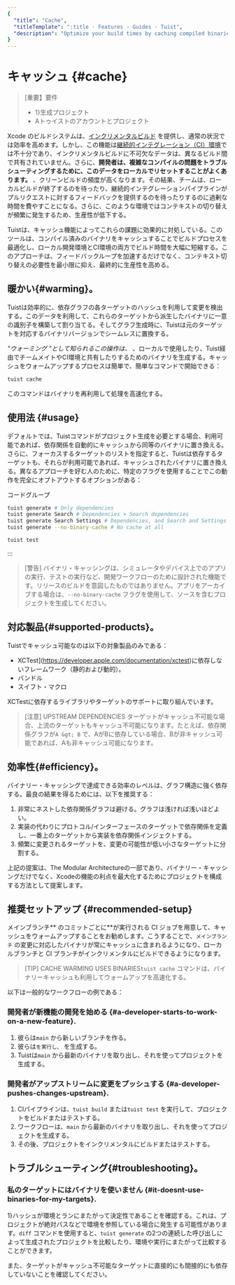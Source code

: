 ```yaml
---
{
  "title": "Cache",
  "titleTemplate": ":title · Features · Guides · Tuist",
  "description": "Optimize your build times by caching compiled binaries and sharing them across different environments."
}
---
```

# キャッシュ {#cache}

> [重要】要件
> - 1}生成プロジェクト</LocalizedLink>
> - A<LocalizedLink href="/guides/server/accounts-and-projects">トゥイストのアカウントとプロジェクト</LocalizedLink>

Xcode
のビルドシステムは、[インクリメンタルビルド](https://en.wikipedia.org/wiki/Incremental_build_model)
を提供し、通常の状況では効率を高めます。しかし、この機能は[継続的インテグレーション（CI）環境](https://en.wikipedia.org/wiki/Continuous_integration)では不十分であり、インクリメンタルビルドに不可欠なデータは、異なるビルド間で共有されていません。さらに、**開発者は、複雑なコンパイルの問題をトラブルシューティングするために、このデータをローカルでリセットすることがよくあります。**
、クリーンビルドの頻度が高くなります。その結果、チームは、ローカルビルドが終了するのを待ったり、継続的インテグレーションパイプラインがプルリクエストに対するフィードバックを提供するのを待ったりするのに過剰な時間を費やすことになる。さらに、このような環境ではコンテキストの切り替えが頻繁に発生するため、生産性が低下する。

Tuistは、キャッシュ機能によってこれらの課題に効果的に対処している。このツールは、コンパイル済みのバイナリをキャッシュすることでビルドプロセスを最適化し、ローカル開発環境とCI環境の両方でビルド時間を大幅に短縮する。このアプローチは、フィードバックループを加速するだけでなく、コンテキスト切り替えの必要性を最小限に抑え、最終的に生産性を高める。

## 暖かい{#warming}。

Tuistは効率的に<LocalizedLink href="/guides/features/projects/hashing">、依存グラフの各ターゲットのハッシュ</LocalizedLink>を利用して変更を検出する。このデータを利用して、これらのターゲットから派生したバイナリに一意の識別子を構築して割り当てる。そしてグラフ生成時に、Tuistは元のターゲットを対応するバイナリバージョンでシームレスに置換する。

*"ウォーミング "として知られるこの操作は、*
、ローカルで使用したり、Tuist経由でチームメイトやCI環境と共有したりするためのバイナリを生成する。キャッシュをウォームアップするプロセスは簡単で、簡単なコマンドで開始できる：


```bash
tuist cache
```

このコマンドはバイナリを再利用して処理を高速化する。

## 使用法 {#usage}

デフォルトでは、Tuistコマンドがプロジェクト生成を必要とする場合、利用可能であれば、依存関係を自動的にキャッシュから同等のバイナリに置き換える。さらに、フォーカスするターゲットのリストを指定すると、Tuistは依存するターゲットも、それらが利用可能であれば、キャッシュされたバイナリに置き換える。異なるアプローチを好む人のために、特定のフラグを使用することでこの動作を完全にオプトアウトするオプションがある：

コードグループ
```bash [Project generation]
tuist generate # Only dependencies
tuist generate Search # Dependencies + Search dependencies
tuist generate Search Settings # Dependencies, and Search and Settings dependencies
tuist generate --no-binary-cache # No cache at all
```

```bash [Testing]
tuist test
```
:::

> [警告]
> バイナリ・キャッシングは、シミュレータやデバイス上でのアプリの実行、テストの実行など、開発ワークフローのために設計された機能です。リリースのビルドを意図したものではありません。アプリをアーカイブする場合は、`--no-binary-cache`
> フラグを使用して、ソースを含むプロジェクトを生成してください。

## 対応製品{#supported-products}。

Tuistでキャッシュ可能なのは以下の対象製品のみである：

- XCTest](https://developer.apple.com/documentation/xctest)に依存しないフレームワーク（静的および動的）。
- バンドル
- スイフト・マクロ

XCTestに依存するライブラリやターゲットのサポートに取り組んでいます。

> [注意] UPSTREAM DEPENDENCIES
> ターゲットがキャッシュ不可能な場合、上流のターゲットもキャッシュ不可能になります。たとえば、依存関係グラフが`A &gt; B`
> で、AがBに依存している場合、Bが非キャッシュ可能であれば、Aも非キャッシュ可能になります。

## 効率性{#efficiency}。

バイナリー・キャッシングで達成できる効率のレベルは、グラフ構造に強く依存する。最良の結果を得るためには、以下を推奨する：

1. 非常にネストした依存関係グラフは避ける。グラフは浅ければ浅いほどよい。
2. 実装の代わりにプロトコル/インターフェースのターゲットで依存関係を定義し、一番上のターゲットから実装を依存関係インジェクトする。
3. 頻繁に変更されるターゲットを、変更の可能性が低い小さなターゲットに分割する。

上記の提案は、<LocalizedLink href="/guides/features/projects/tma-architecture">The
Modular
Architecture</LocalizedLink>の一部であり、バイナリー・キャッシングだけでなく、Xcodeの機能の利点を最大化するためにプロジェクトを構成する方法として提案します。

## 推奨セットアップ {#recommended-setup}

メインブランチ** のコミットごとに**が実行される CI
ジョブを用意して、キャッシュをウォームアップすることをお勧めします。こうすることで、`メインブランチ`
の変更に対応したバイナリが常にキャッシュに含まれるようになり、ローカルブランチと CI ブランチがインクリメンタルにビルドできるようになります。

> [TIP] CACHE WARMING USES BINARIES`tuist cache`
> コマンドは、バイナリーキャッシュも利用してウォームアップを高速化する。

以下は一般的なワークフローの例である：

### 開発者が新機能の開発を始める {#a-developer-starts-to-work-on-a-new-feature}.

1. 彼らは`main` から新しいブランチを作る。
2. 彼らは`を実行し、` を生成する。
3. Tuistは`main` から最新のバイナリを取り出し、それを使ってプロジェクトを生成する。

### 開発者がアップストリームに変更をプッシュする {#a-developer-pushes-changes-upstream}.

1. CIパイプラインは、`tuist build` または`tuist test` を実行して、プロジェクトをビルドまたはテストする。
2. ワークフローは、`main` から最新のバイナリを取り出し、それを使ってプロジェクトを生成する。
3. その後、プロジェクトをインクリメンタルにビルドまたはテストする。

## トラブルシューティング{#troubleshooting}。

### 私のターゲットにはバイナリを使いません {#it-doesnt-use-binaries-for-my-targets}.

1}ハッシュが環境とランにまたがって決定性</LocalizedLink>であることを確認する。これは、プロジェクトが絶対パスなどで環境を参照している場合に発生する可能性があります。`diff`
コマンドを使用すると、`tuist generate`
の2つの連続した呼び出しによって生成されたプロジェクトを比較したり、環境や実行にまたがって比較することができます。

また、ターゲットが<LocalizedLink href="/guides/features/cache#supported-products">キャッシュ不可能なターゲット</LocalizedLink>に直接的にも間接的にも依存していないことを確認してください。
